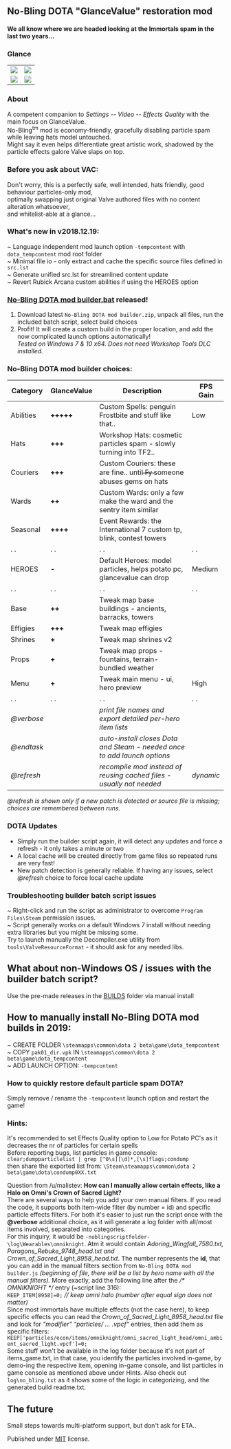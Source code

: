 ## No-Bling DOTA "GlanceValue" restoration mod  
#### We all know where we are headed looking at the Immortals spam in the last two years...  
  
### Glance  
<table>  
	<tr>  
		<td><img src="https://i.imgur.com/ys2KKhM.png"></td>  	
		<td><img src="https://i.imgur.com/JShyXKs.png"></td>  
	</tr>  
	<tr>  
		<td><img src="https://i.imgur.com/yeN2UfR.png"></td>  
		<td><img src="https://i.imgur.com/JtihgLz.png"></td>  
	</tr>  
</table>  
  
### About  
A competent companion to *Settings -- Video -- Effects Quality* with the main focus on GlanceValue.  
No-Bling<sup>tm</sup> mod is economy-friendly, gracefully disabling particle spam while leaving hats model untouched.  
Might say it even helps differentiate great artistic work, shadowed by the particle effects galore Valve slaps on top.  

### Before you ask about VAC:  
Don't worry, this is a perfectly safe, well intended, hats friendly, good behaviour particles-only mod,  
optimally swapping just original Valve authored files with no content alteration whatsoever,  
and whitelist-able at a glance...  

### What's new in v2018.12.19:  
~ Language independent mod launch option `-tempcontent` with `dota_tempcontent` mod root folder  
~ Minimal file io - only extract and cache the specific source files defined in `src.lst`  
~ Generate unified src.lst for streamlined content update  
~ Revert Rubick Arcana custom abilities if using the HEROES option  
  
### [No-Bling DOTA mod builder.bat](https://github.com/No-Bling/DOTA/blob/master/No-Bling%20DOTA%20mod%20builder.zip) released!  
1. Download latest `No-Bling DOTA mod builder.zip`, unpack all files, run the included batch script, select build choices  
2. Profit! It will create a custom build in the proper location, and add the now complicated launch options automatically!  
*Tested on Windows 7 & 10 x64. Does not need Workshop Tools DLC installed.*  
  
### No-Bling DOTA mod builder choices:  
Category       | GlanceValue | Description                                                              | FPS Gain  
-------------- | ----------- | ------------------------------------------------------------------------ | ----------  
Abilities      | **+++++**   | Custom Spells: penguin Frostbite and stuff like that..                   |  Low  
Hats           | **+++**     | Workshop Hats: cosmetic particles spam - slowly turning into TF2..       |   
Couriers       | **+++**     | Custom Couriers: these are fine.. until  ̶F̶y̶ someone abuses gems on hats   |  
Wards          | **++**      | Custom Wards: only a few make the ward and the sentry item similar       |  
Seasonal       | **++++**    | Event Rewards: the International 7 custom tp, blink, contest towers      |  
.            . | .         . | .                                                                      . | .       .  
HEROES         | **-**       | Default Heroes: model particles, helps potato pc, glancevalue can drop   |  Medium  
.            . | .         . | .                                                                      . | .       .  
Base           | **++**      | Tweak map base buildings - ancients, barracks, towers                    |  
Effigies       | **+++**     | Tweak map effigies                                                       |  
Shrines        | **+**       | Tweak map shrines v2                                                     |  
Props          | **+**       | Tweak map props - fountains, terrain-bundled weather                     |  
Menu           | **+**       | Tweak main menu - ui, hero preview                                       |  High  
.            . | .         . | .                                                                      . | .       .  
*@verbose*     |             | *print file names and export detailed per-hero item lists*               |  
*@endtask*     |             | *auto-install closes Dota and Steam - needed once to add launch options* |  
*@refresh*     |             | *recompile mod instead of reusing cached files - usually not needed*     | *dynamic*  
  
*@refresh is shown only if a new patch is detected or source file is missing; choices are remembered between runs.*  
  
### DOTA Updates  
- Simply run the builder script again, it will detect any updates and force a refresh - it only takes a minute or two  
- A local cache will be created directly from game files so repeated runs are very fast!  
- New patch detection is generally reliable. If having any issues, select *@refresh* choice to force local cache update  

### Troubleshooting builder batch script issues  
~ Right-click and run the script as administrator to overcome `Program Files\Steam` permission issues.  
~ Script generally works on a default Windows 7 install without needing extra libraries but you might be missing some.  
Try to launch manually the Decompiler.exe utility from `tools\ValveResourceFormat` - it should ask for any needed libs.  

## What about non-Windows OS / issues with the builder batch script?  
Use the pre-made releases in the [BUILDS](https://github.com/No-Bling/DOTA/tree/master/BUILDS) folder via manual install  
  
## How to manually install No-Bling DOTA mod builds in 2019:  
   ~ CREATE FOLDER `\steamapps\common\dota 2 beta\game\dota_tempcontent`  
   ~ COPY `pak01_dir.vpk` IN `\steamapps\common\dota 2 beta\game\dota_tempcontent`  
   ~ ADD LAUNCH OPTION: `-tempcontent`  
  
### How to quickly restore default particle spam DOTA?  
Simply remove / rename the `-tempcontent` launch option and restart the game!  
 
### Hints:  
It's recommended to set Effects Quality option to Low for Potato PC's as it decreases the nr of particles for certain spells  
Before reporting bugs, list particles in game console: `clear;dumpparticlelist | grep [^0\s][\d]*,[\s]flags;condump`  
then share the exported list from: `\Steam\steamapps\common\dota 2 beta\game\dota\condump0XX.txt`  
  
Question from /u/malistev: __How can I manually allow certain effects, like a Halo on Omni's Crown of Sacred Light?__  
There are several ways to help you add your own manual filters. If you read the code, it supports both item-wide filter (by number = id) and specific particle effects filters. For both it's easier to just run the script once with the __@verbose__ additional choice, as it will generate a log folder with all/most items involved, separated into categories.  
For this inquiry, it would be `-noblingscriptfolder-\log\Wearables\omniknight`. Atm it would contain _Adoring_Wingfall_7580.txt, Paragons_Rebuke_9748_head.txt and Crown_of_Sacred_Light_8958_head.txt_. The number represents the __id__, that you can add in the manual filters section from `No-Bling DOTA mod builder.js` _(beginning of file, there will be a list by hero name with all the manual filters)._ More exactly, add the following line after the _/* OMNIKNIGHT */_ entry (~script line 316):  
`KEEP_ITEM[8958]=0;` _// keep omni halo (number after equal sign does not matter)_  
Since most immortals have multiple effects (not the case here), to keep specific effects you can read the _Crown_of_Sacred_Light_8958_head.txt_ file and look for _"modifier" "particles/ ... .vpcf"_ entries, then add them as specific filters:  
`KEEP['particles/econ/items/omniknight/omni_sacred_light_head/omni_ambient_sacred_light.vpcf']=0;`  
Some stuff won't be available in the log folder because it's not part of items_game.txt, in that case, you identify the particles involved in-game, by demo-ing the respective item, opening in-game console, and list particles in game console as mentioned above under Hints. Also check out `log\no_bling.txt` as it shows some of the logic in categorizing, and the generated build readme.txt.  

## The future  
Small steps towards multi-platform support, but don't ask for ETA..  
  
Published under [MIT](LICENSE) license.  
  
